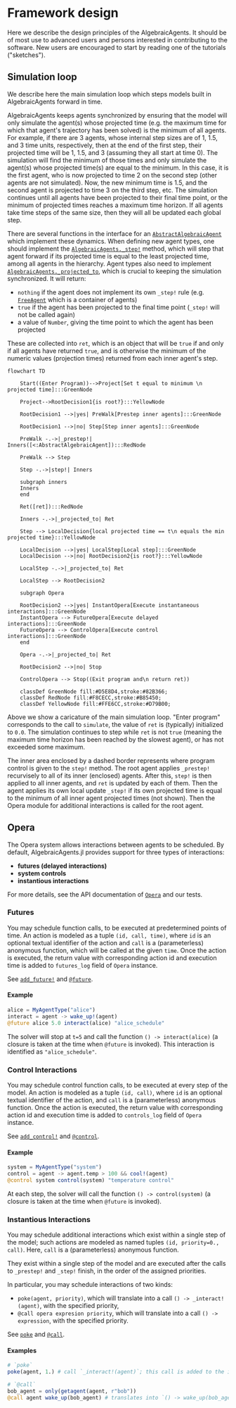 # Framework design

Here we describe the design principles of the AlgebraicAgents. It should be of most use to advanced users and persons interested in contributing to the software. New users are encouraged to start by reading one of the tutorials ("sketches").

## Simulation loop

We describe here the main simulation loop which steps models built in AlgebraicAgents forward in time.

AlgebraicAgents keeps agents synchronized by ensuring that the model will only simulate the agent(s) whose projected time (e.g. the maximum time for which that agent's trajectory has been solved) is the minimum of all agents. For example, if there are 3 agents, whose internal step sizes are of 1, 1.5, and 3 time units, respectively, then at the end of the first step, their projected time will be 1, 1.5, and 3 (assuming they all start at time 0). The simulation will find the minimum of those times and only simulate the agent(s) whose projected time(s) are equal to the minimum. In this case, it is the first agent, who is now projected to time 2 on the second step (other agents are not simulated). Now, the new minimum time is 1.5, and the second agent is projected to time 3 on the third step, etc. The simulation continues until all agents have been projected to their final time point, or the minimum of projected times reaches a maximum time horizon. If all agents take time steps of the same size, then they will all be updated each global step.

There are several functions in the interface for an [`AbstractAlgebraicAgent`](@ref) which implement these dynamics. When defining new agent types, one should implement the [`AlgebraicAgents._step!`](@ref) method, which will step that agent forward if its projected time is equal to the least projected time, among all agents in the hierarchy. Agent types also need to implement [`AlgebraicAgents._projected_to`](@ref), which is crucial to keeping the simulation synchronized. It will return:

  * `nothing` if the agent does not implement its own `_step!` rule (e.g. [`FreeAgent`](@ref) which is a container of agents)
  * `true` if the agent has been projected to the final time point (`_step!` will not be called again)
  * a value of `Number`, giving the time point to which the agent has been projected

These are collected into `ret`, which is an object that will be `true` if and only if all agents have returned `true`, and is otherwise the minimum of the numeric values (projection times) returned from each inner agent's step.

```mermaid
flowchart TD

    Start((Enter Program))-->Project[Set t equal to minimum \n projected time]:::GreenNode

    Project-->RootDecision1{is root?}:::YellowNode
    
    RootDecision1 -->|yes| PreWalk[Prestep inner agents]:::GreenNode

    RootDecision1 -->|no| Step[Step inner agents]:::GreenNode

    PreWalk -.->|_prestep!| Inners([<:AbstractAlgebraicAgent]):::RedNode
    
    PreWalk --> Step

    Step -.->|step!| Inners

    subgraph inners
    Inners
    end

    Ret([ret]):::RedNode

    Inners -.->|_projected_to| Ret

    Step --> LocalDecision{local projected time == t\n equals the min projected time}:::YellowNode

    LocalDecision -->|yes| LocalStep[Local step]:::GreenNode
    LocalDecision -->|no| RootDecision2{is root?}:::YellowNode

    LocalStep -.->|_projected_to| Ret

    LocalStep --> RootDecision2

    subgraph Opera

    RootDecision2 -->|yes| InstantOpera[Execute instantaneous interactions]:::GreenNode
    InstantOpera --> FutureOpera[Execute delayed interactions]:::GreenNode
    FutureOpera --> ControlOpera[Execute control interactions]:::GreenNode
    end

    Opera -.->|_projected_to| Ret

    RootDecision2 -->|no| Stop

    ControlOpera --> Stop((Exit program and\n return ret))

    classDef GreenNode fill:#D5E8D4,stroke:#82B366;
    classDef RedNode fill:#F8CECC,stroke:#B85450;
    classDef YellowNode fill:#FFE6CC,stroke:#D79B00;
```

Above we show a caricature of the main simulation loop. "Enter program" corresponds to the call to `simulate`, the value of `ret` is (typically) initialized to `0.0`. The simulation continues to step while `ret` is not `true` (meaning the maximum time horizon has been reached by the slowest agent), or has not exceeded some maximum. 

The inner area enclosed by a dashed border represents where program control is given to the `step!` method. The root agent applies `_prestep!` recurvisely to all of its inner (enclosed) agents. After this, `step!` is then applied to all inner agents, and `ret` is updated by each of them. Then the agent applies its own local update `_step!` if its own projected time is equal to the minimum of all inner agent projected times (not shown). Then the Opera module for additional interactions is called for the root agent.

## Opera

The Opera system allows interactions between agents to be scheduled. By default, AlgebraicAgents.jl provides support for three types of interactions:

  * **futures (delayed interactions)**
  * **system controls**
  * **instantious interactions**
  
For more details, see the API documentation of [`Opera`](@ref) and our tests.

### Futures
You may schedule function calls, to be executed at predetermined points of time.
An action is modeled as a tuple `(id, call, time)`, where `id` is an optional textual identifier of the action and `call` is a (parameterless) anonymous function, which will be called at the given `time`.
Once the action is executed, the return value with corresponding action id and execution time is added to `futures_log` field of `Opera` instance.

See [`add_future!`](@ref) and [`@future`](@ref).

#### Example

```julia
alice = MyAgentType("alice")
interact = agent -> wake_up!(agent)
@future alice 5.0 interact(alice) "alice_schedule"
```

The solver will stop at `t=5` and call the function `() -> interact(alice)` (a closure is taken at the time when `@future` is invoked). This interaction is identified as `"alice_schedule"`.

### Control Interactions
You may schedule control function calls, to be executed at every step of the model.
An action is modeled as a tuple `(id, call)`, where `id` is an optional textual identifier of the action, and `call` is a (parameterless) anonymous function.
Once the action is executed, the return value with corresponding action id and execution time is added to `controls_log` field of `Opera` instance.

See [`add_control!`](@ref) and [`@control`](@ref).

#### Example

```julia
system = MyAgentType("system")
control = agent -> agent.temp > 100 && cool!(agent)
@control system control(system) "temperature control"
```

At each step, the solver will call the function `() -> control(system)` (a closure is taken at the time when `@future` is invoked).

### Instantious Interactions
You may schedule additional interactions which exist within a single step of the model;
such actions are modeled as named tuples `(id, priority=0., call)`. Here, `call` is a (parameterless) anonymous function.

They exist within a single step of the model and are executed after the calls
to `_prestep!` and `_step!` finish, in the order of the assigned priorities.

In particular, you may schedule interactions of two kinds:
 
 - `poke(agent, priority)`, which will translate into a call `() -> _interact!(agent)`, with the specified priority,
 - `@call opera expresion priority`, which will translate into a call `() -> expression`, with the specified priority.

See [`poke`](@ref) and [`@call`](@ref).

#### Examples

```julia
# `poke`
poke(agent, 1.) # call `_interact!(agent)`; this call is added to the instantious priority queue with priority 1
```

```julia
# `@call`
bob_agent = only(getagent(agent, r"bob"))
@call agent wake_up(bob_agent) # translates into `() -> wake_up(bob_agent)` with priority 0
```